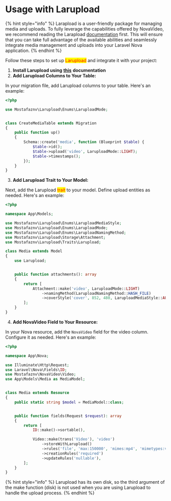 # Usage with Larupload

{% hint style="info" %}
Larapload is a user-friendly package for managing media and uploads. To fully leverage the capabilities offered by NovaVideo, we recommend reading the Larapload [documentation](https://github.com/mostafaznv/larupload) first. This will ensure that you can take full advantage of the available abilities and seamlessly integrate media management and uploads into your Laravel Nova application.
{% endhint %}



Follow these steps to set up <mark style="color:red;">Larupload</mark> and integrate it with your project:

1. **Install Larupload using** [**this**](https://mostafaznv.gitbook.io/larupload/getting-started/installation) **documentation**
2. **Add Larupload Columns to Your Table:**

In your migration file, add Larupload columns to your table. Here's an example:

```php
<?php

use Mostafaznv\Larupload\Enums\LaruploadMode;


class CreateMediaTable extends Migration
{
    public function up()
    {
        Schema::create('media', function (Blueprint $table) {
            $table->id();
            $table->upload('video', LaruploadMode::LIGHT);
            $table->timestamps();
        });
    }
}
```

3. **Add Larupload Trait to Your Model:**

Next, add the Larupload <mark style="color:red;">trait</mark> to your model. Define upload entities as needed. Here's an example:

```php
<?php

namespace App\Models;

use Mostafaznv\Larupload\Enums\LaruploadMediaStyle;
use Mostafaznv\Larupload\Enums\LaruploadMode;
use Mostafaznv\Larupload\Enums\LaruploadNamingMethod;
use Mostafaznv\Larupload\Storage\Attachment;
use Mostafaznv\Larupload\Traits\Larupload;

class Media extends Model
{
    use Larupload;


    public function attachments(): array
    {
        return [
            Attachment::make('video', LaruploadMode::LIGHT)
                ->namingMethod(LaruploadNamingMethod::HASH_FILE)
                ->coverStyle('cover', 852, 480, LaruploadMediaStyle::AUTO)
        ];
    }
}
```

4. **Add NovaVideo Field to Your Resource:**

In your Nova resource, add the `NovaVideo` field for the video column. Configure it as needed. Here's an example:

```php
<?php

namespace App\Nova;

use Illuminate\Http\Request;
use Laravel\Nova\Fields\ID;
use Mostafaznv\NovaVideo\Video;
use App\Models\Media as MediaModel;


class Media extends Resource
{
    public static string $model = MediaModel::class;


    public function fields(Request $request): array
    {
        return [
            ID::make()->sortable(),

            Video::make(trans('Video'), 'video')
                ->storeWithLarupload()
                ->rules('file', 'max:150000', 'mimes:mp4', 'mimetypes:video/mp4')
                ->creationRules('required')
                ->updateRules('nullable'),
        ];
    }
}
```

{% hint style="info" %}
Larupload has its own disk, so the third argument of the make function (disk) is not used when you are using Larupload to handle the upload process.
{% endhint %}





